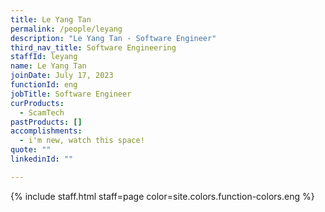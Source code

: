 ```yaml
---
title: Le Yang Tan
permalink: /people/leyang
description: "Le Yang Tan - Software Engineer"
third_nav_title: Software Engineering
staffId: leyang
name: Le Yang Tan
joinDate: July 17, 2023
functionId: eng
jobTitle: Software Engineer
curProducts:
  - ScamTech
pastProducts: []
accomplishments:
  - i'm new, watch this space!
quote: ""
linkedinId: ""

---
```


{% include staff.html staff=page color=site.colors.function-colors.eng %}
